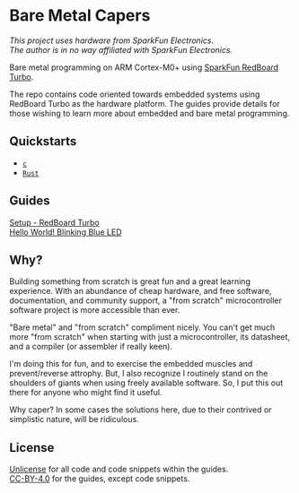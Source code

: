 # Bare Metal Capers

*This project uses hardware from SparkFun Electronics.*  
*The author is in no way affiliated with SparkFun Electronics.*

Bare metal programming on ARM Cortex-M0+ using 
[SparkFun RedBoard Turbo](https://www.sparkfun.com/products/14812).

The repo contains code oriented towards embedded systems using RedBoard
Turbo as the hardware platform. The guides provide details for those wishing 
to learn more about embedded and bare metal programming.

## Quickstarts 
- [`c`](https://github.com/vafeond/BareMetalCapers/blob/main/c/README.md)
- [`Rust`](https://github.com/vafeond/BareMetalCapers/blob/main/rust/README.md)

## Guides
[Setup - RedBoard Turbo](https://github.com/vafeond/BareMetalCapers/blob/main/guides/01_Setup_RedBoardTurbo.md)  
[Hello World! Blinking Blue LED](https://github.com/vafeond/BareMetalCapers/blob/main/guides/02_HelloWorld_BlinkingLED.md)


## Why?
Building something from scratch is great fun and a great learning experience. 
With an abundance of cheap hardware, and free software, documentation, 
and community support, a "from scratch" microcontroller software project is
more accessible than ever.

"Bare metal" and "from scratch" compliment nicely. You can't get much more
"from scratch" when starting with just a microcontroller, its datasheet, 
and a compiler (or assembler if really keen).

I'm doing this for fun, and to exercise the embedded muscles and 
prevent/reverse attrophy. But, I also recognize I routinely stand on the 
shoulders of giants when using freely available software. So, I put this out 
there for anyone who might find it useful. 

Why caper? In some cases the solutions here, due to their contrived or 
simplistic nature, will be ridiculous.

## License  
[Unlicense](https://unlicense.org) for all code and code snippets within the 
guides.  
[CC-BY-4.0](https://creativecommons.org/licenses/by/4.0/) for the guides, 
except code snippets. 

